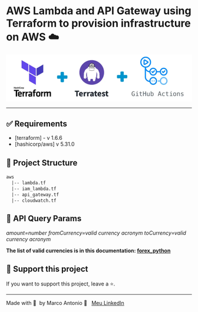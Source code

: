# AWS Lambda and API Gateway using Terraform to provision infrastructure on AWS ☁️

<div align="center"><img width="600px"  src="https://github.com/mrk-qa/infra-test-terratest/blob/90c550725f6e592cdec0679a1cf7a2ba1045c17b/assets/terraform_terratest_githubactions.png">
</div>

------

## ✅ Requirements

- [terraform] - v 1.6.6
- [hashicorp/aws] v 5.31.0

## 📑 Project Structure

```
aws
  |-- lambda.tf
  |-- iam_lambda.tf
  |-- api_gateway.tf
  |-- cloudwatch.tf
```

## 🎯 API Query Params

*amount=number*
*fromCurrency=valid currency acronym*
*toCurrency=valid currency acronym*

**The list of valid currencies is in this documentation: [forex_python](https://forex-python.readthedocs.io/en/latest/currencysource.html)**

## 🔮 Support this project  

If you want to support this project, leave a ⭐.  

---  

Made with 💙 &nbsp;by Marco Antonio 👋 &nbsp; [Meu LinkedIn](https://www.linkedin.com/in/mrk-silva/)  